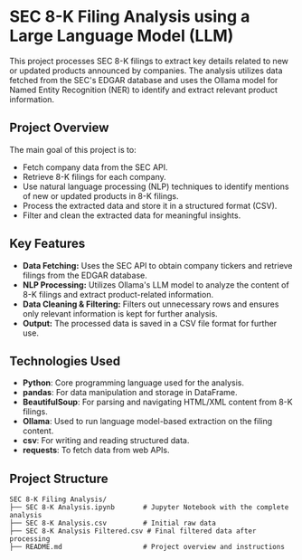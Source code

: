 # SEC 8-K Filing Analysis using a Large Language Model (LLM)

This project processes SEC 8-K filings to extract key details related to new or updated products announced by companies. The analysis utilizes data fetched from the SEC's EDGAR database and uses the Ollama model for Named Entity Recognition (NER) to identify and extract relevant product information.

## Project Overview

The main goal of this project is to:

- Fetch company data from the SEC API.
- Retrieve 8-K filings for each company.
- Use natural language processing (NLP) techniques to identify mentions of new or updated products in 8-K filings.
- Process the extracted data and store it in a structured format (CSV).
- Filter and clean the extracted data for meaningful insights.

## Key Features

- **Data Fetching:** Uses the SEC API to obtain company tickers and retrieve filings from the EDGAR database.
- **NLP Processing:** Utilizes Ollama's LLM model to analyze the content of 8-K filings and extract product-related information.
- **Data Cleaning & Filtering:** Filters out unnecessary rows and ensures only relevant information is kept for further analysis.
- **Output:** The processed data is saved in a CSV file format for further use.

## Technologies Used

- **Python**: Core programming language used for the analysis.
- **pandas**: For data manipulation and storage in DataFrame.
- **BeautifulSoup**: For parsing and navigating HTML/XML content from 8-K filings.
- **Ollama**: Used to run language model-based extraction on the filing content.
- **csv**: For writing and reading structured data.
- **requests**: To fetch data from web APIs.

## Project Structure

```plaintext
SEC 8-K Filing Analysis/
├── SEC 8-K Analysis.ipynb       # Jupyter Notebook with the complete analysis
├── SEC 8-K Analysis.csv         # Initial raw data
├── SEC 8-K Analysis Filtered.csv # Final filtered data after processing
├── README.md                    # Project overview and instructions
